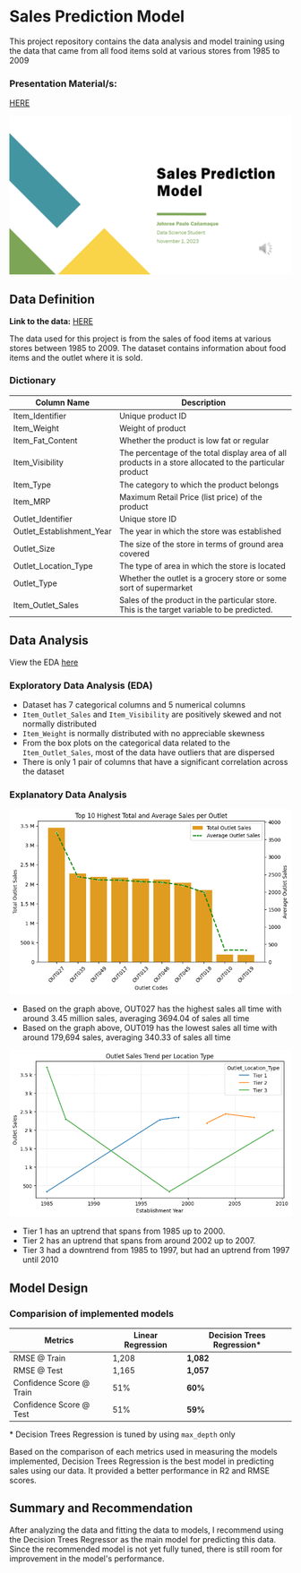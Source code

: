 # Sales Prediction Model
This project repository contains the data analysis and model training using the data that came from all food items sold at various stores from 1985 to 2009

### Presentation Material/s: 

[HERE](/assets/Sales%20Prediction%20Model.pptx)

[![Watch the video](/assets/thumbnail.png)](/assets/sales_pred_vid.mp4)


## Data Definition

**Link to the data:**
[HERE](https://docs.google.com/spreadsheets/d/e/2PACX-1vTB8dpLqxYs1II-ubJFUnfFu2jO8TEVnDPjAJ2rl3Yup02v-UzBapk3tE_Vft51jvAkwftMpsWBCJpn/pub?output=csv)

The data used for this project is from the sales of food items at various stores between 1985 to 2009. The dataset contains information about food items and the outlet where it is sold.

### Dictionary
| Column Name               | Description                                                                                         |
| ------------------------- | --------------------------------------------------------------------------------------------------- |
| Item_Identifier           | Unique product ID                                                                                   |
| Item_Weight               | Weight of product                                                                                   |
| Item_Fat_Content          | Whether the product is low fat or regular                                                           |
| Item_Visibility           | The percentage of the total display area of all products in a store allocated to the particular product |
| Item_Type                 | The category to which the product belongs                                                           |
| Item_MRP                  | Maximum Retail Price (list price) of the product                                                    |
| Outlet_Identifier         | Unique store ID                                                                                     |
| Outlet_Establishment_Year | The year in which the store was established                                                             |
| Outlet_Size               | The size of the store in terms of ground area covered                                               |
| Outlet_Location_Type      | The type of area in which the store is located                                                      |
| Outlet_Type               | Whether the outlet is a grocery store or some sort of supermarket                                   |
| Item_Outlet_Sales         | Sales of the product in the particular store. This is the target variable to be predicted.          |

## Data Analysis

View the EDA [here](https://colab.research.google.com/drive/1-vru7kb2L66F5kNqojhkHTzv6Bz9EM6I?usp=sharing)

### Exploratory Data Analysis (EDA)
- Dataset has 7 categorical columns and 5 numerical columns
- `Item_Outlet_Sales` and `Item_Visibility` are positively skewed and not normally distributed
- `Item_Weight` is normally distributed with no appreciable skewness
- From the box plots on the categorical data related to the `Item_Outlet_Sales`, most of the data have outliers that are dispersed
- There is only 1 pair of columns that have a significant correlation across the dataset

### Explanatory Data Analysis

![Top 10 Highest Total Average Sales per Outlet](/assets/top10_high_and_average_sales.png)

- Based on the graph above, OUT027 has the highest sales all time with around 3.45 million sales, averaging 3694.04 of sales all time
- Based on the graph above, OUT019 has the lowest sales all time with around 179,694 sales, averaging 340.33 of sales all time

![Outlet Sales Trend per Location Type ](/assets/sales_per_loctype.png)
- Tier 1 has an uptrend that spans from 1985 up to 2000.
- Tier 2 has an uptrend that spans from around 2002 up to 2007.
- Tier 3 had a downtrend from 1985 to 1997, but had an uptrend from 1997 until 2010

## Model Design

### Comparision of implemented models
|    Metrics           | Linear Regression | Decision Trees Regression* |
| ------------------------ | ----------------- | --------------------------- |
| RMSE @ Train             | 1,208             | **1,082**                    |
| RMSE @ Test              | 1,165             | **1,057**                       |
| Confidence Score @ Train | 51%               | **60%**                         |
| Confidence Score @ Test  | 51%               | **59%**                         |

\* Decision Trees Regression is tuned by using `max_depth` only

Based on the comparison of each metrics used in measuring the models implemented, Decision Trees Regression is the best model in predicting sales using our data. It provided a better performance in R2 and RMSE scores.


## Summary and Recommendation
After analyzing the data and fitting the data to models, I recommend using the Decision Trees Regressor as the main model for predicting this data. Since the recommended model is not yet fully tuned, there is still room for improvement in the model's performance.

